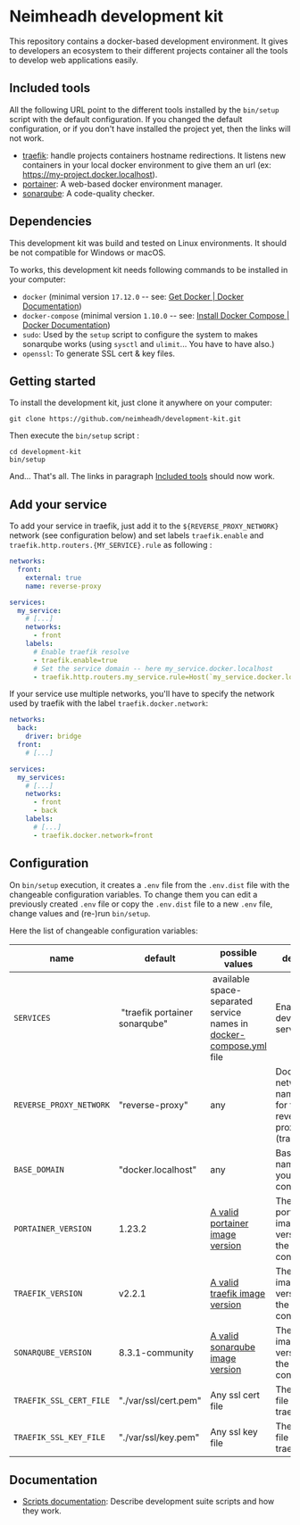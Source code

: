 Neimheadh development kit
===========================

This repository contains a docker-based development environment. It gives to developers an ecosystem to their different 
projects container all the tools to develop web applications easily.

Included tools
--------------

All the following URL point to the different tools installed by the `bin/setup` script with the default configuration. 
If you changed the default configuration, or if you don't have installed the project yet, then the links will not work.

* [traefik](https://traefik.docker.localhost): handle projects containers hostname redirections. It listens new 
  containers in your local docker environment to give them an url (ex: https://my-project.docker.localhost).
* [portainer](https://portainer.docker.localhost): A web-based docker environment manager.
* [sonarqube](https://sonarqube.docker.localhost): A code-quality checker.
  
Dependencies
------------

This development kit was build and tested on Linux environments. It should be not compatible for Windows or macOS.

To works, this development kit needs following commands to be installed in your computer:

* `docker` (minimal version `17.12.0` -- see: [Get Docker | Docker Documentation](https://docs.docker.com/get-docker/))
* `docker-compose` (minimal version `1.10.0` -- see: 
  [Install Docker Compose | Docker Documentation](https://docs.docker.com/compose/install/))
* `sudo`: Used by the `setup` script to configure the system to makes sonarqube works (using `sysctl` and `ulimit`... 
  You have to have also.)
* `openssl`: To generate SSL cert & key files.
  
Getting started
---------------

To install the development kit, just clone it anywhere on your computer:

```
git clone https://github.com/neimheadh/development-kit.git
```

Then execute the `bin/setup` script :

```
cd development-kit
bin/setup
```

And... That's all. The links in paragraph [Included tools](#included-tools)
should now work.

Add your service
----------------

To add your service in traefik, just add it to the `${REVERSE_PROXY_NETWORK}` network (see configuration below) and set labels `traefik.enable` and 
`traefik.http.routers.{MY_SERVICE}.rule` as following :

```yaml
networks:
  front:
    external: true
    name: reverse-proxy

services:
  my_service:
    # [...]
    networks:
      - front
    labels:
      # Enable traefik resolve
      - traefik.enable=true
      # Set the service domain -- here my_service.docker.localhost
      - traefik.http.routers.my_service.rule=Host(`my_service.docker.localhost`)
```

If your service use multiple networks, you'll have to specify the network used by traefik with the label `traefik.docker.network`:

```yaml
networks:
  back:
    driver: bridge
  front:
    # [...]

services:
  my_services:
    # [...]
    networks:
      - front
      - back
    labels:
      # [...]
      - traefik.docker.network=front
```

Configuration
-------------

On `bin/setup` execution, it creates a `.env` file from the `.env.dist` file
with the changeable configuration variables. To change them you can edit a
previously created `.env` file or copy the `.env.dist` file to a new `.env`
file, change values and (re-)run `bin/setup`.

Here the list of changeable configuration variables:

| name | default | possible values | definition |
|------|---------|-----------------|------------|
| `SERVICES` | "traefik portainer sonarqube" | available space-separated service names in [docker-compose.yml](docker-compose.yml) file | Enabled development services | 
| `REVERSE_PROXY_NETWORK` | "reverse-proxy" | any | Docker network name used for the reverse-proxy (traefik) |
| `BASE_DOMAIN` | "docker.localhost" | any | Base domain name for all your containers |
| `PORTAINER_VERSION` | 1.23.2 | [A valid portainer image version](https://hub.docker.com/_/portainer) | The portainer image version for the portainer container |
| `TRAEFIK_VERSION` | v2.2.1 | [A valid traefik image version](https://hub.docker.com/_/traefik) | The traefik image version for the traefik container |
| `SONARQUBE_VERSION` | 8.3.1-community | [A valid sonarqube image version](https://hub.docker.com/_/sonarqube) | The traefik image version for the traefik container |
| `TRAEFIK_SSL_CERT_FILE` | "./var/ssl/cert.pem" | Any ssl cert file | The SSL cert file used by traefik |
| `TRAEFIK_SSL_KEY_FILE` | "./var/ssl/key.pem" | Any ssl key file | The SSL key file used by traefik |

Documentation
-------------

* [Scripts documentation](./bin/README.md): Describe development suite scripts and how they work.
